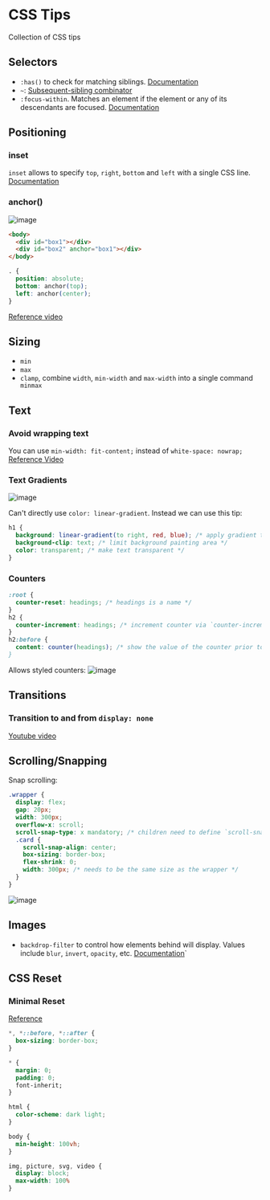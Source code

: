 # CSS Tips
Collection of CSS tips


## Selectors

- `:has()` to check for matching siblings. [Documentation](https://developer.mozilla.org/en-US/docs/Web/CSS/:has)
- `~`: [Subsequent-sibling combinator](https://developer.mozilla.org/en-US/docs/Web/CSS/Subsequent-sibling_combinator)
- `:focus-within`. Matches an element if the element or any of its descendants are focused. [Documentation](https://developer.mozilla.org/en-US/docs/Web/CSS/:focus-within)

## Positioning

### inset

`inset` allows to specify `top`, `right`, `bottom` and `left` with a single CSS line.
[Documentation](https://developer.mozilla.org/en-US/docs/Web/CSS/inset)

### anchor()

![image](https://github.com/user-attachments/assets/677b666e-4d09-4ae3-99ef-92658a4c696f)


```html
<body>
  <div id="box1"></div>
  <div id="box2" anchor="box1"></div>
</body>
```

```css
. {
  position: absolute;
  bottom: anchor(top);
  left: anchor(center);
}
```

[Reference video](https://www.youtube.com/shorts/fO0XD75u2TI)


## Sizing

- `min`
- `max`
- `clamp`, combine `width`, `min-width` and `max-width` into a single command
` minmax`

## Text

### Avoid wrapping text

You can use `min-width: fit-content;` instead of `white-space: nowrap;`
[Reference Video](https://www.youtube.com/shorts/4GR_lE1W09o)

### Text Gradients

![image](https://github.com/user-attachments/assets/22910d2e-9849-4717-a303-5aa7b6b87afd)

Can't directly use `color: linear-gradient`.
Instead we can use this tip:

```css
h1 {
  background: linear-gradient(to right, red, blue); /* apply gradient to background */
  background-clip: text; /* limit background painting area */
  color: transparent; /* make text transparent */
}
```

### Counters
```css
:root {
  counter-reset: headings; /* headings is a name */
}
h2 {
  counter-increment: headings; /* increment counter via `counter-increment` */
}
h2:before {
  content: counter(headings); /* show the value of the counter prior to the element
}
```
Allows styled counters:
![image](https://github.com/user-attachments/assets/55700097-a7da-4fb0-bf33-aea6df18dc20)


## Transitions

### Transition to and from `display: none`

[Youtube video](https://youtu.be/vmDEHAzj2XE?si=kXEVH8Xy8jIgY5Od)


## Scrolling/Snapping

Snap scrolling:

```css
.wrapper {
  display: flex;
  gap: 20px;
  width: 300px;
  overflow-x: scroll;
  scroll-snap-type: x mandatory; /* children need to define `scroll-snap-align`. Could also use `proximity` */
  .card {
    scroll-snap-align: center;
    box-sizing: border-box;
    flex-shrink: 0;
    width: 300px; /* needs to be the same size as the wrapper */
  }
}
```

![image](https://github.com/user-attachments/assets/0aa0eb26-a2f7-4efc-bc2b-1bfa1f452a6d)


## Images

- `backdrop-filter` to control how elements behind will display. Values include `blur`, `invert`, `opacity`, etc. [Documentation](https://developer.mozilla.org/en-US/docs/Web/CSS/backdrop-filter)` 

## CSS Reset

### Minimal Reset

[Reference](https://www.youtube.com/shorts/2lyDv0wOQuQ)

```css
*, *::before, *::after {
  box-sizing: border-box;
}

* {
  margin: 0;
  padding: 0;
  font-inherit;
}

html {
  color-scheme: dark light;
}

body {
  min-height: 100vh;
}

img, picture, svg, video {
  display: block;
  max-width: 100%
}
```
